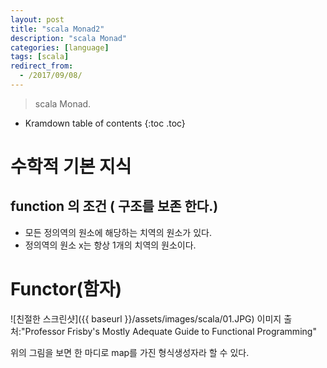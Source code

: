 ```yaml
---
layout: post
title: "scala Monad2"
description: "scala Monad"
categories: [language]
tags: [scala]
redirect_from:
  - /2017/09/08/
---
```


> scala Monad.
>


* Kramdown table of contents
{:toc .toc}

# 수학적 기본 지식
## function 의 조건 ( 구조를 보존 한다.)
- 모든 정의역의 원소에 해당하는 치역의 원소가 있다.
- 정의역의 원소 x는 항상 1개의 치역의 원소이다.

# Functor(함자)

![친절한 스크린샷]({{ baseurl }}/assets/images/scala/01.JPG)
이미지 출처:"Professor Frisby's Mostly Adequate Guide to Functional Programming"

위의 그림을 보면 한 마디로 map를 가진 형식생성자라 할 수 있다.

[^1]: This is a footnote.

[kramdown]: https://kramdown.gettalong.org/
[Simple Texture]: https://github.com/yizeng/jekyll-theme-simple-texture